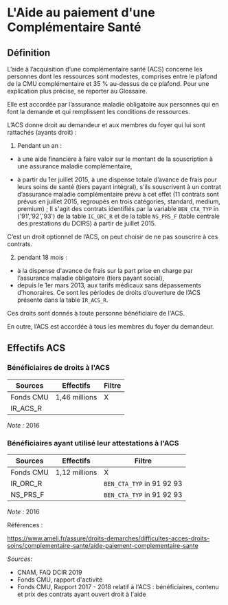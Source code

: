 # L'Aide au paiement d'une Complémentaire Santé 


## Définition 

L’aide à l’acquisition d’une complémentaire santé (ACS) 
concerne les personnes dont les ressources sont modestes, comprises entre le plafond de la CMU complémentaire et 35 % au-dessus de ce plafond. 
Pour une explication plus précise, se reporter au Glossaire.

Elle est accordée par l’assurance maladie obligatoire aux personnes qui en font la demande et qui remplissent les conditions de ressources.

L’ACS donne droit au demandeur et aux membres du foyer qui lui sont rattachés (ayants droit) :

1. Pendant un an : 
-  à une aide financière à faire valoir sur le montant de la souscription à une assurance maladie complémentaire,

- à partir du 1er juillet 2015, à une dispense totale d’avance de frais pour leurs soins de santé (tiers payant intégral), 
s’ils souscrivent à un contrat d’assurance maladie complémentaire prévu à cet effet (11 contrats sont prévus en juillet 2015,
regroupés en trois catégories, standard, medium, premium) ;
Il s'agit des contrats identifiés par la variable `BEN_CTA_TYP` in ('91','92','93') de la table `IC_ORC_R` et de la table `NS_PRS_F` (table
centrale des prestations du DCIRS) à partir de juillet 2015.

C’est un droit optionnel de l’ACS, on peut choisir de ne pas souscrire à ces contrats.

2. pendant 18 mois :
- à la dispense d'avance de frais sur la part prise en charge par l’assurance maladie obligatoire (tiers payant social),
- depuis le 1er mars 2013, aux tarifs médicaux sans dépassements d'honoraires.
Ce sont les périodes de droits d’ouverture de l’ACS présente dans la table `IR_ACS_R`. 

Ces droits sont donnés à toute personne bénéficiaire de l'ACS.

En outre, l’ACS est accordée à tous les membres du foyer du demandeur. 


## Effectifs ACS

### Bénéficiaires de droits à l'ACS

| Sources | Effectifs | Filtre |
| ---------| -------- | ----- |
| Fonds CMU | 1,46 millions| X |
| IR_ACS_R |    | |

*Note :* 2016


### Bénéficiaires ayant utilisé leur attestations à l'ACS

| Sources | Effectifs | Filtre |
| ---------| -------- | ----- |
| Fonds CMU | 1,12 millions| X |
| IR_ORC_R |    | `BEN_CTA_TYP` in 91 92 93 |
| NS_PRS_F |    | `BEN_CTA_TYP` in 91 92 93 |

*Note :* 2016

Références :

https://www.ameli.fr/assure/droits-demarches/difficultes-acces-droits-soins/complementaire-sante/aide-paiement-complementaire-sante


*Sources*:
 - CNAM, FAQ DCIR 2019
 - Fonds CMU, rapport d'activité
 - Fonds CMU, Rapport 2017 - 2018 relatif à l'ACS : bénéficiaires, contenu et prix des contrats ayant ouvert droit à l'aide 
 